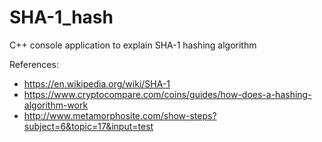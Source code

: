 # SHA-1_hash
C++ console application to explain SHA-1 hashing algorithm


References:
- https://en.wikipedia.org/wiki/SHA-1
- https://www.cryptocompare.com/coins/guides/how-does-a-hashing-algorithm-work
- http://www.metamorphosite.com/show-steps?subject=6&topic=17&input=test 
